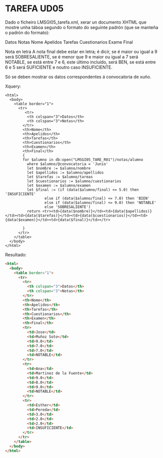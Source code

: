 # TAREFA UD05

Dado o ficheiro LMSGI05_tarefa.xml, xerar un documento XHTML que mostre unha táboa segundo o formato do seguinte padrón (que se manteña o padrón do formato):

Datos	Notas
Nome	Apelidos	Tarefas	Cuestionarios	Exame	Final

Nota en letra
A nota final debe estar en letra; é dicir, se é maior ou igual a 9 será SOBRESALIENTE, se é menor que 9 e maior ou igual a 7 será NOTABLE, se está entre 7 e 6, este último incluído, será BEN, se está entre 6 e 5 será SUFICIENTE e noutro caso INSUFICIENTE.

Só se deben mostrar os datos correspondentes á convocatoria de xuño.

Xquery:
```Xquery
<html>
  <body>
    <table border="1">
      <tr>
         <tr>
          <th colspan="3">Datos</th>
          <th colspan="3">Notas</th>
        </tr>
        <th>Nome</th>
        <th>Apelidos</th>
        <th>Tarefas</th>
        <th>Cuestionarios</th>
        <th>Examen</th>
        <th>Final</th>
        {
        for $alumno in db:open("LMSGI05_TARE_R01")/notas/alumno
          where $alumno/@convocatoria = 'Junio'
          let $nombre := $alumno/nombre
          let $apellidos := $alumno/apellidos
          let $tarefas := $alumno/tareas
          let $cuestionarios := $alumno/cuestionarios
          let $examen := $alumno/examen
          let $final := (if (data($alumno/final) <= 5.0) then 'INSUFICIENTE'
                  else if (data($alumno/final) <= 7.0) then 'BIEN' 
                  else if (data($alumno/final) <= 9.0) then 'NOTABLE' 
                  else 'SOBRESALIENTE')
          return <tr><td>{data($nombre)}</td><td>{data($apellidos)}</td><td>{data($tarefas)}</td><td>{data($cuestionarios)}</td><td>{data($examen)}</td><td>{data($final)}</td></tr>
          
        }
      </tr>
    </table>
  </body>
</html>
```  
Resultado:
```HTML
<html>
  <body>
    <table border="1">
      <tr>
        <tr>
          <th colspan="3">Datos</th>
          <th colspan="3">Notas</th>
        </tr>
        <th>Nome</th>
        <th>Apelidos</th>
        <th>Tarefas</th>
        <th>Cuestionarios</th>
        <th>Examen</th>
        <th>Final</th>
        <tr>
          <td>Jose</td>
          <td>Muñoz Soto</td>
          <td>9.0</td>
          <td>7.0</td>
          <td>7.0</td>
          <td>NOTABLE</td>
        </tr>
        <tr>
          <td>Ana</td>
          <td>Martinez de la Fuente</td>
          <td>9.0</td>
          <td>8.0</td>
          <td>9.0</td>
          <td>NOTABLE</td>
        </tr>
        <tr>
          <td>Esther</td>
          <td>Pereda</td>
          <td>3.0</td>
          <td>2.0</td>
          <td>2.0</td>
          <td>INSUFICIENTE</td>
        </tr>
      </tr>
    </table>
  </body>
</html>
```

